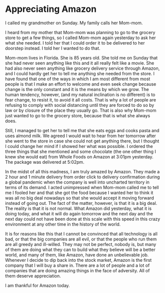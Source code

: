 # Appreciating Amazon

I called my grandmother on Sunday. My family calls her Mom-mom.

I heard from my mother that Mom-mom was planning to go to the grocery store to get a few things, so I called Mom-mom again yesterday to ask her what she needed. I told her that I could order it to be delivered to her doorstep instead. I told her I wanted to do that.

Mom-mom lives in Florida. She is 85 years old. She told me on Sunday that she had never seen anything like this and it all really felt like a movie. She had also never seen anything like grocery delivery service through Amazon, and I could hardly get her to tell me anything she needed from the store. I have found that one of the ways in which I am most different from most people is that I make an effort to welcome and even seek change because change is the only constant and it is the means by which we grow. The human tendency, however, (and my natural inclination is no different) is to fear change, to resist it, to avoid it all costs. That is why a lot of people are refusing to comply with social distancing until they are forced to do so by law or by closure of the place they usually go. That is also why Mom-mom just wanted to go to the grocery store, because that is what she always does.

Still, I managed to get her to tell me that she eats eggs and cooks pasta and uses almond milk. We agreed I would wait to hear from her tomorrow after she went to the store in case she could not get anything there, but I thought I could change her mind if I showed her what was possible. I ordered the three things that she mentioned and some chocolate (the one other thing I knew she would eat) from Whole Foods on Amazon at 3:01pm yesterday. The package was delivered at 5:02pm.

In the midst of all this madness, I am truly amazed by Amazon. They made a 2 hour and 1 minute delivery from order click to delivery confirmation during a global pandemic when the company is well into uncharted territory in terms of its demand. I acted unimpressed when Mom-mom called me to tell me I fooled her and that she got the food because I wanted her to think it was all no big deal nowadays so that she would accept it moving forward instead of going out. The fact of the matter, however, is that it is a big deal. The reality is that it is not normal. What Amazon did yesterday, what it is doing today, and what it will do again tomorrow and the next day and the next day could not have been done at this scale with this speed in this crazy environment at any other time in the history of the world.

It is for reasons like this that I cannot be convinced that all technology is all bad, or that the big companies are all evil, or that the people who run them are all greedy and ill-willed. They may not be perfect, nobody is, but many of them are doing what they can to build what they believe will be a better world, and many of them, like Amazon, have done an unbelievable job. Whenever I decide to dip back into the stock market, Amazon is the first company that I will buy a share in. There are a lot of people and a lot of companies that are doing amazing things in the face of adversity. All of them deserve appreciation.

I am thankful for Amazon today.
